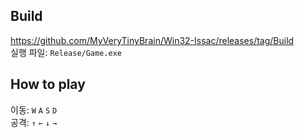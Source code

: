 ## Build
https://github.com/MyVeryTinyBrain/Win32-Issac/releases/tag/Build  
실행 파일: `Release/Game.exe`

## How to play
이동: `W` `A` `S` `D`  
공격: `↑` `←` `↓` `→`  
